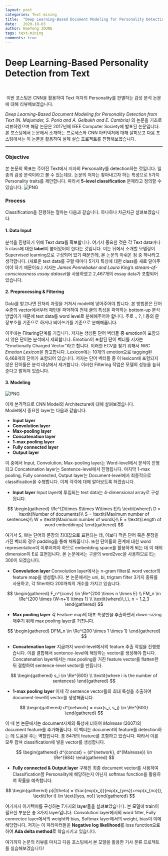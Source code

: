 ```yaml
---
layout: post
categories: Text-mining
title:  "Deep Learning-Based Document Modeling for Personality Detection from Text"
date:   2020-10-03
author: HaeYong JOUNG
tags: text-mining
comments: true
---
```


Deep Learning-Based Personality Detection from Text
===============

​

​	이번 포스팅은 CNN을 활용하여 Text 저자의 Personality를 판별하는 감성 분석 논문에 대해 리뷰해보겠습니다.

*Deep Learning-Based Document Modeling for Personality Detection from Text (N. Majumder, S. Poria and A. Gelbukh and E. Cambria)* 의 논문을 기초로 리뷰하였으며 해당 논문은 2017년에 IEEE Computer Society에 발표된 논문입니다. 본 포스팅에서 논문에서 소개하는 프로세스와 CNN 아키텍처에 대해 살펴보고 다음 포스팅에서는 이 논문을 활용하여 실제 실습 프로젝트를 진행해보겠습니다.



***

### Objective
 본 논문의 목표는 주어진 Text에서 저자의 Personality를 detection하는 것입니다. 일종의 감성 분석이라고 볼 수 있는데요. 논문의 저자는 찾아내고자 하는 특성으로 5가지 Personality traits를 제안합니다. 따라서 **5-level classification** 문제라고 정의할 수 있습니다.
​
![PNG](https://decision-J.github.io/assets/Personality_detection/traits.PNG)



### Process
Classification을 진행하는 절차는 다음과 같습니다. 하나하나 차근차근 살펴보겠습니다.

#### 1. Data Input
분석을 진행하기 위해 Text data를 확보합니다. 여기서 중요한 것은 각 Text data마다 5 class에 대한 **label**이 붙어있어야 한다는 것입니다. 이는 뒤에서 소개할 모델링이 Supervised learning으로 구성되어 있기 때문인데, 본 논문의 아쉬운 점 중 하나라고 생각합니다. (새로운 text data를 구할 때마다 5가지 특성에 대한 class를 새로 달아주어야 하기 때문이죠.) 저자는 *James Pennebaker and Laura King’s stream-of-consciousness essay dataset*을 사용하였고 2,467개의 essay data가 포함되어 있습니다.


#### 2. Preprocessing & Filtering
Data를 받고나면 전처리 과정을 거쳐서 model에 넣어주어야 합니다. 본 방법론은 단어 수준의 vector에서부터 패턴을 파악하여 전체 글의 특성을 파악하는 bottom-up 분석 방법이기 때문에 text data를 word level로 분해해주어야 합니다. 주로 ., ?, ! 등의 문장부호를 기준으로 하거나 띄어쓰기를 기준으로 분해해줍니다.

이후에는 Filtering단계를 거칩니다. 저자는 생성된 단어 벡터들 중 emotion이 포함되지 않은 단어는 분석에서 제외합니다. Emotion이 포함된 단어 벡터를 저자는 "Emotionally Charged Vector"라고 합니다. 이러한 ECV를 찾기 위해서 *NRC Emotion Lexicon*을 참고합니다. Lexicon에는 10개의 emotion으로 tagging된 6,468개의 단어가 포함되어 있습니다. 저자는 단어 벡터들 중 이 lexicon에 포함되지 않은 단어들은 분석 대상에서 제거합니다. 이러한 Filtering 작업은 모델의 성능을 높혀준다고 밝혀져 있습니다.


#### 3. Modeling
![PNG](https://decision-J.github.io/assets/Personality_detection/architecture.PNG)

이제 본격적으로 CNN Model의 Architecture에 대해 살펴보겠습니다.  
Model에서 중요한 layer는 다음과 같습니다.

* **Input layer**
* **Convolution layer**
* **Max-pooling layer**
* **Concatenation layer**
* **1-max pooling layer**
* **Fully connected layer**
* **Output layer**

이 중에서 Input, Convolution, Max-pooling layer는 Word-level에서 분석이 진행되고 Concatenation layer는 Sentence-level에서 진행됩니다. 마지막 1-max pooling, Fully connected, Output layer는 Document-level에서 최종적으로 classification을 수행합니다. 이제 각각에 대해 알아보도록 하겠습니다.

* **Input layer**
Input layer에 투입되는 text data는 4-dimensional array로 구성됩니다.

$$
\begin{gathered}
\Re^{D\times S\times W\times E}\\
\textit{where}\ D = \textit{Number of documents}\\
S = \textit{Maximum number of sentences}\\
W = \textit{Maximum number of words}\\
E = \textit{Length of word embeddings}
\end{gathered}
$$

여기서 S, W는 단어와 문장의 최대값으로 표현되는 데, 이보다 적은 단어 혹은 문장을 가진 벡터의 경우 padding을 통해 채워줍니다. 또한 단어들의 관계에 대한 word representation이 이루어져야 하므로 embedding space를 활용하게 되는 데 이 때의 dimension이 E로 표현됩니다. 본 논문에서는 구글의 word2vec을 사용하므로 E는 300이 되겠습니다.


* **Convolution layer**
Convolution layer에서는 n-gram filter로 word vector의 feature map을 생성합니다. 본 논문에서는 uni, bi, trigram filter 3가지 종류를 사용하고, 각 filter마다 200개씩의 개수를 가지고 있습니다.

$$
\begin{gathered}
F_n^{conv} \in \Re^{200 \times n \times E} \\
FM_n \in \Re^{200 \times (W-n+1) \times 1} \\
\textit{where}\,\,\, n = 1,2,3
\end{gathered}
$$


* **Max pooling layer**
각 Feature map의 대표 특성만을 추출하면서 down-sizing 해주기 위해 max pooling layer를 거칩니다.

$$
\begin{gathered}
DFM_n \in \Re^{200 \times 1 \times 1}
\end{gathered}
$$


* **Concatenation layer**
지금까지 word-level에서의 feature 추출 작업을 진행했습니다. 이를 결합해서 sentence-level에 해당하는 vector를 생성해야 합니다. Concatenation layer에서는 max pooling을 거친 feature vector를 flatten한 뒤 결합하여 sentence-level vector를 만듭니다.

$$
\begin{gathered}
s_i \in \Re^{600} \\
\textit{where i is the number of sentences}
\end{gathered}
$$


* **1-max pooling layer**
이제 각 sentence vector들의 최대 특성을 추출하여 document-level의 vector를 생성해줍니다.

$$
\begin{gathered}
d^{network} = max(s_i, s_j) \in \Re^{600}
\end{gathered}
$$

이 때 본 논문에서는 document자체의 특성에 더하여 $\textit{Mairesse}$ (2007)의 document feature를 추가해줍니다. 이 벡터는 document의 feature를 detection하는 데 도움을 주는 역할입니다. 총 84개의 feature를 포함하고 있습니다. 따라서 이를 모두 합쳐 classification에 넣을 vector를 생성합니다.

$$
\begin{gathered}
d^{concat} = (d^{network}, d^{Mairesse}) \in \Re^{684}
\end{gathered}
$$


* **Fully connected & Output layer**
구해진 최종 document vector를 사용하여 Classification할 Personality에 해당하는지 아닌지 softmax function을 활용하여 확률을 예측합니다.

$$
\begin{gathered}
 p(i|\theta) = \frac{exp(x_i)}{exp(x_{yes})+exp(x_{no})}, \textit{for i} \in \text{[yes, no]}
\end{gathered}
$$


여기까지 아키텍처를 구성하는 7가지의 layer들을 살펴보았습니다. 본 모델에 train이 필요한 부분은 총 3가지 layer입니다. Convolution layer에서의 word filter, Fully connectec layer에서의 weight와 bias, Softmax layer에서의 weight, bias이 이에 해당합니다. 저자는 이 파라미터들을 **Negative log likelihood**를 loss function으로 하여 **Ada delta method**로 학습시키고 있습니다.

여기까지 논문의 리뷰를 마치고 다음 포스팅에서 본 모델을 활용한 기사 분류 프로젝트를 실습해보겠습니다!
​
